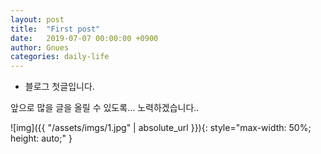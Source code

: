 ```yaml
---
layout: post
title:  "First post"
date:   2019-07-07 00:00:00 +0900
author: Gnues
categories: daily-life
---
```


- 블로그 첫글입니다.

앞으로 많을 글을 올릴 수 있도록... 노력하겠습니다..

![img]({{ "/assets/imgs/1.jpg" | absolute_url }}){: style="max-width: 50%; height: auto;" }
